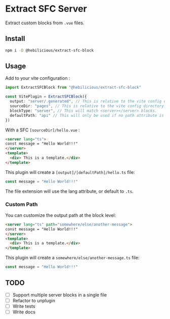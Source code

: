 # Extract SFC Server

Extract custom blocks from `.vue` files.

## Install

```bash
npm i -D @hebilicious/extract-sfc-block
```

## Usage

Add to your vite configuration :

```ts
import ExtractSFCBlock from "@hebilicious/extract-sfc-block"

const VitePlugin = ExtractSFCBlock({
  output: "server/.generated", // This is relative to the vite config directory.
  sourceDir: "pages", // This is relative to the vite config directory.
  blockType: "server", // This will match <server></server> blocks.
  defaultPath: "api" // This will only be used if no path attribute is provided.
})
```

With a SFC `[sourceDir]/hello.vue` :

```html
<server lang="ts">
const message = "Hello World!!!"
</server>
<template>
  <div> This is a template.</div>
</template>
```

This plugin will create a `[output]/[defaultPath]/hello.ts` file:

```ts
const message = "Hello World!!!"
```

The file extension will use the lang attribute, or default to `.ts`.

### Custom Path

You can customize the output path at the block level:

```html
<server lang="ts" path="somewhere/else/another-message">
const message = "Hello World!!!"
</server>
<template>
  <div> This is a template.</div>
</template>
```

This plugin will create a `somewhere/else/another-message.ts` file:

```ts
const message = "Hello World!!!"
```

## TODO

- [ ] Support multiple server blocks in a single file
- [ ] Refactor to unplugin
- [ ] Write tests
- [ ] Write docs
